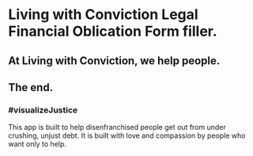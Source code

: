 # Living with Conviction Legal Financial Oblication Form filler.
## At Living with Conviction, we help people. 
## The end.
### #visualizeJustice

This app is built to help disenfranchised people get out from under crushing, unjust debt. It is built with love and compassion by people who want only to help. 
